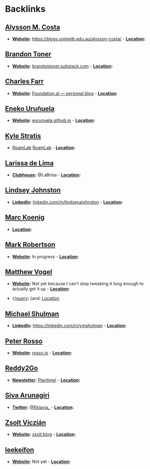 
# Backlinks
## [Alysson M. Costa](<Alysson M. Costa.md>)
- **[Website](<Website.md>):** https://blogs.unimelb.edu.au/alysson-costa/
        - **[Location](<Location.md>):**

## [Brandon Toner](<Brandon Toner.md>)
- **[Website](<Website.md>):** [brandontoner.substack.com](https://t.co/PQwCMbPZwT?amp=1)
        - **[Location](<Location.md>):**

## [Charles Farr](<Charles Farr.md>)
- **[Website](<Website.md>):** [Foundation.al — personal blog](https://thefoundation.al)
        - **[Location](<Location.md>):**

## [Eneko Uruñuela](<Eneko Uruñuela.md>)
- **[Website](<Website.md>):** [eurunuela.github.io](https://eurunuela.github.io)
        - **[Location](<Location.md>):**

## [Kyle Stratis](<Kyle Stratis.md>)
- [RoamLab](https://roamlab.org) [RoamLab](<RoamLab.md>)
        - **[Location](<Location.md>):**

## [Larissa de Lima](<Larissa de Lima.md>)
- **[Clubhouse](<Clubhouse.md>):** @LaBrisa
        - **[Location](<Location.md>):**

## [Lindsey Johnston](<Lindsey Johnston.md>)
- **[LinkedIn](<LinkedIn.md>):** [linkedin.com/in/lindseyajohnston](https://www.linkedin.com/in/lindseyajohnston/)
        - **[Location](<Location.md>):**

## [Marc Koenig](<Marc Koenig.md>)
- **[Location](<Location.md>):**

## [Mark Robertson](<Mark Robertson.md>)
- **[Website](<Website.md>):** In progress
        - **[Location](<Location.md>):**

## [Matthew Vogel](<Matthew Vogel.md>)
- **[Website](<Website.md>):** Not yet because I can't stop tweaking it long enough to actually get it up
        - **[Location](<Location.md>):**

- {{[query](<query.md>): {and: [Location](<Location.md>)

## [Michael Shulman](<Michael Shulman.md>)
- **[LinkedIn](<LinkedIn.md>):** https://linkedin.com/in/ymshulman
        - **[Location](<Location.md>):**

## [Peter Rosso](<Peter Rosso.md>)
- **[Website](<Website.md>):** [rosso.io](https://rosso.io)
        - **[Location](<Location.md>):**

## [Reddy2Go](<Reddy2Go.md>)
- **[Newsletter](<Newsletter.md>):** [Playtime!](https://playtime.reddy2go.com)
        - **[Location](<Location.md>):**

## [Siva Arunagiri](<Siva Arunagiri.md>)
- **[Twitter](<Twitter.md>):** [@Eklavia_](https://twitter.com/Eklavia_) 
        - **[Location](<Location.md>):**

## [Zsolt Viczián](<Zsolt Viczián.md>)
- **[Website](<Website.md>):** [zsolt.blog](https://www.zsolt.blog)
        - **[Location](<Location.md>):**

## [leekeifon](<leekeifon.md>)
- **[Website](<Website.md>):** Not yet
        - **[Location](<Location.md>):**

